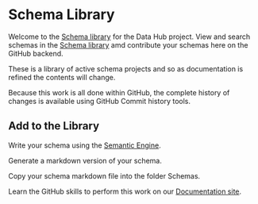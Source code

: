 # Schema Library

Welcome to the [Schema library](https://climatesmartagcollab.github.io/HUB-Harmonization/) for the Data Hub project. View and search schemas in the [Schema library](https://climatesmartagcollab.github.io/HUB-Harmonization/) amd contribute your schemas here on the GitHub backend. 

These is a library of active schema projects and so as documentation is refined the contents will change.

Because this work is all done within GitHub, the complete history of changes is available using GitHub Commit history tools.

## Add to the Library

Write your schema using the [Semantic Engine](https://www.semanticengine.org).

Generate a markdown version of your schema.

Copy your schema markdown file into the folder Schemas.

Learn the GitHub skills to perform this work on our [Documentation site](https://climatesmartagcollab.github.io/Documentation/github/).
